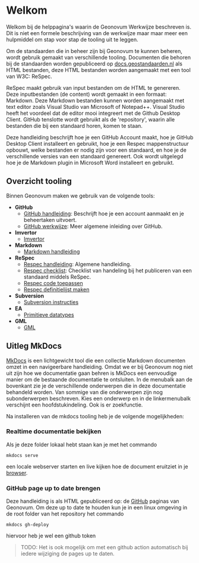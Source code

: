 # Welkom

Welkom bij de helppagina's waarin de Geonovum Werkwijze beschreven is. Dit is
niet een formele beschrijving van de werkwijze maar maar meer een hulpmiddel om
stap voor stap de tooling uit te leggen.

Om de standaarden die in beheer zijn bij Geonovum te kunnen beheren, wordt
gebruik gemaakt van verschillende tooling. Documenten die behoren bij de
standaarden worden gepubliceerd op
[docs.geostandaarden.nl](https://docs.geostandaarden.nl) als HTML bestanden,
deze HTML bestanden worden aangemaakt met een tool van W3C: ReSpec.

ReSpec maakt gebruik van input bestanden om de HTML te genereren. Deze
inputbestanden (de content) wordt gemaakt in een formaat: Markdown. Deze
Markdown bestanden kunnen worden aangemaakt met text editor zoals Visual Studio
van Microsoft of Notepad++. Visual Studio heeft het voordeel dat de editor mooi
integreert met de Github Desktop Client. GitHub tenslotte wordt gebruikt als de
'repository', waarin alle bestanden die bij een standaard horen, komen te
staan.

Deze handleiding beschrijft hoe je een GitHub Account maakt, hoe je GitHub
Desktop Client installeert en gebruikt, hoe je een Respec mappenstructuur
opbouwt, welke bestanden er nodig zijn voor een standaard, en hoe je de
verschillende versies van een standaard genereert. Ook wordt uitgelegd hoe je
de Markdown plugin in Microsoft Word installeert en gebruikt.

## Overzicht tooling

Binnen Geonovum maken we gebruik van de volgende tools:

- **GitHub**
     - [GitHub handleiding](GitHub.md): Beschrijft hoe je een account aanmaakt en
     je beheertaken uitvoert.
     - [GitHub werkwijze](GitHub-Inleiding.md): Meer algemene inleiding over GitHub.
- **Imvertor**
     - [Imvertor](Imvertor.md)
- **Markdown**
   - [Markdown handleiding](Markdown.md)
- **ReSpec**
     - [Respec handleiding](ReSpec.md): Algemene handleiding.
     - [Respec checklist](ReSpec-Checklists.md): Checklist van handeling bij het
     publiceren van een standaard middels ReSpec.
     - [Respec code toepassen](ReSpec-code-toepassen.md)
     - [Respec definitielijst maken](ReSpec-definitielijst-maken.md)
- **Subversion**
     - [Subversion instructies](SVN.md)
- **EA**
     - [Primitieve datatypes](EA-toepassing-standaarddatatypen.md)
- **GML**
     - [GML](GML.md)

## Uitleg MkDocs

[MkDocs](https://www.mkdocs.org/) is een lichtgewicht tool die een collectie
Markdown documenten omzet in een navigeerbare handleiding. Omdat we er bij
Geonovum nog niet uit zijn hoe we documentatie gaan behren is MkDocs een
eenvoudige manier om de bestaande documentatie te ontsluiten. In de menubalk
aan de bovenkant zie je de verschillende onderwerpen die in deze documentatie
behandeld worden. Van sommige van die onderwerpen zijn nog subonderwerpen
beschreven. Kies een onderwerp en in de linkermenubalk verschijnt een
hoofdstukindeling. Ook is er zoekfunctie.

Na installeren van de mkdocs tooling heb je de volgende mogelijkheden:

### Realtime documentatie bekijken

Als je deze folder lokaal hebt staan kan je met het commando

```
mkdocs serve
```

een locale webserver starten en live kijken hoe de document eruitziet in je [browser](http://127.0.0.1:8000/).

### GitHub page up to date brengen

Deze handleiding is als HTML gepubliceerd op: de
[GitHub](https://geonovum.github.io/handleiding-tooling/) paginas van Geonovum.
Om deze up to date te houden kun je in een linux omgeving in de root folder van
het repository het commando

```
mkdocs gh-deploy
```

hiervoor heb je wel een github token

>
> TODO: Het is ook mogelijk om met een github action automatisch bij iedere
> wijziging de pages up te daten.
>
